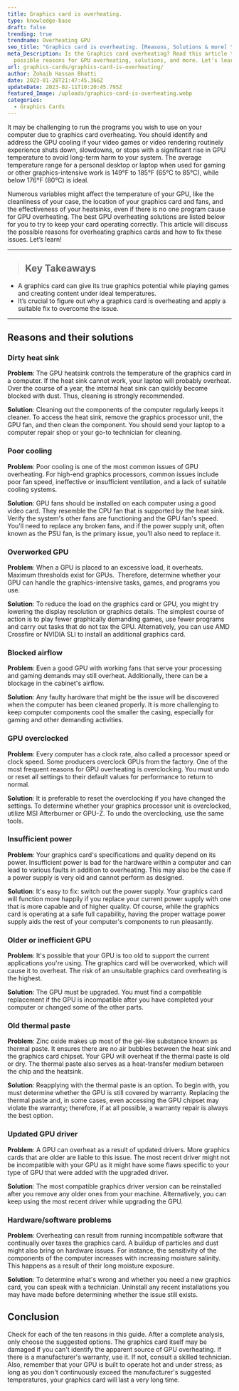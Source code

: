 ```yaml
---
title: Graphics card is overheating.
type: knowledge-base
draft: false
trending: true
trendname: Overheating GPU
seo_title: "Graphics card is overheating. [Reasons, Solutions & more] "
meta_Description: Is the Graphics card overheating? Read this article to explore
  possible reasons for GPU overheating, solutions, and more. Let’s learn!
url: graphics-cards/graphics-card-is-overheating/
author: Zohaib Hassan Bhatti
date: 2023-01-28T21:47:45.366Z
updateDate: 2023-02-11T10:20:45.795Z
featured_Image: /uploads/graphics-card-is-overheating.webp
categories:
  - Graphics Cards
---
```

It may be challenging to run the programs you wish to use on your computer due to graphics card overheating. You should identify and address the GPU cooling if your video games or video rendering routinely experience shuts down, slowdowns, or stops with a significant rise in GPU temperature to avoid long-term harm to your system. The average temperature range for a personal desktop or laptop when used for gaming or other graphics-intensive work is 149°F to 185°F (65°C to 85°C), while below 176°F (80°C) is ideal.

Numerous variables might affect the temperature of your GPU, like the cleanliness of your case, the location of your graphics card and fans, and the effectiveness of your heatsinks, even if there is no one program cause for GPU overheating. The best GPU overheating solutions are listed below for you to try to keep your card operating correctly. This article will discuss the possible reasons for overheating graphics cards and how to fix these issues. Let’s learn!

- - -

> ## Key Takeaways

* A graphics card can give its true graphics potential while playing games and creating content under ideal temperatures. 
* It’s crucial to figure out why a graphics card is overheating and apply a suitable fix to overcome the issue.

- - -

## Reasons and their solutions 

### Dirty heat sink

**Problem**: The GPU heatsink controls the temperature of the graphics card in a computer. If the heat sink cannot work, your laptop will probably overheat. Over the course of a year, the internal heat sink can quickly become blocked with dust. Thus, cleaning is strongly recommended.

**Solution**: Cleaning out the components of the computer regularly keeps it cleaner. To access the heat sink, remove the graphics processor unit, the GPU fan, and then clean the component. You should send your laptop to a computer repair shop or your go-to technician for cleaning.

### Poor cooling

**Problem**: Poor cooling is one of the most common issues of GPU overheating. For high-end graphics processors, common issues include poor fan speed, ineffective or insufficient ventilation, and a lack of suitable cooling systems.

**Solution**: GPU fans should be installed on each computer using a good video card. They resemble the CPU fan that is supported by the heat sink. Verify the system's other fans are functioning and the GPU fan's speed. You'll need to replace any broken fans, and if the power supply unit, often known as the PSU fan, is the primary issue, you'll also need to replace it.

### Overworked GPU

**Problem**: When a GPU is placed to an excessive load, it overheats. Maximum thresholds exist for GPUs.  Therefore, determine whether your GPU can handle the graphics-intensive tasks, games, and programs you use.

**Solution**: To reduce the load on the graphics card or GPU, you might try lowering the display resolution or graphics details. The simplest course of action is to play fewer graphically demanding games, use fewer programs and carry out tasks that do not tax the GPU. Alternatively, you can use AMD Crossfire or NVIDIA SLI to install an additional graphics card.

### Blocked airflow

**Problem**: Even a good GPU with working fans that serve your processing and gaming demands may still overheat. Additionally, there can be a blockage in the cabinet's airflow.

**Solution**: Any faulty hardware that might be the issue will be discovered when the computer has been cleaned properly. It is more challenging to keep computer components cool the smaller the casing, especially for gaming and other demanding activities. 

### GPU overclocked

**Problem**: Every computer has a clock rate, also called a processor speed or clock speed. Some producers overclock GPUs from the factory. One of the most frequent reasons for GPU overheating is overclocking. You must undo or reset all settings to their default values for performance to return to normal.

**Solution**: It is preferable to reset the overclocking if you have changed the settings. To determine whether your graphics processor unit is overclocked, utilize MSI Afterburner or GPU-Z. To undo the overclocking, use the same tools. 

### Insufficient power

**Problem**: Your graphics card's specifications and quality depend on its power. Insufficient power is bad for the hardware within a computer and can lead to various faults in addition to overheating. This may also be the case if a power supply is very old and cannot perform as designed.

**Solution**: It's easy to fix: switch out the power supply. Your graphics card will function more happily if you replace your current power supply with one that is more capable and of higher quality. Of course, while the graphics card is operating at a safe full capability, having the proper wattage power supply aids the rest of your computer's components to run pleasantly. 

### Older or inefficient GPU

**Problem**: It's possible that your GPU is too old to support the current applications you're using. The graphics card will be overworked, which will cause it to overheat. The risk of an unsuitable graphics card overheating is the highest.

**Solution**: The GPU must be upgraded. You must find a compatible replacement if the GPU is incompatible after you have completed your computer or changed some of the other parts. 

### Old thermal paste

**Problem**: Zinc oxide makes up most of the gel-like substance known as thermal paste. It ensures there are no air bubbles between the heat sink and the graphics card chipset. Your GPU will overheat if the thermal paste is old or dry. The thermal paste also serves as a heat-transfer medium between the chip and the heatsink.

**Solution**: Reapplying with the thermal paste is an option. To begin with, you must determine whether the GPU is still covered by warranty. Replacing the thermal paste and, in some cases, even accessing the GPU chipset may violate the warranty; therefore, if at all possible, a warranty repair is always the best option. 

### Updated GPU driver

**Problem**: A GPU can overheat as a result of updated drivers. More graphics cards that are older are liable to this issue. The most recent driver might not be incompatible with your GPU as it might have some flaws specific to your type of GPU that were added with the upgraded driver.

**Solution**: The most compatible graphics driver version can be reinstalled after you remove any older ones from your machine. Alternatively, you can keep using the most recent driver while upgrading the GPU. 

### Hardware/software problems

**Problem**: Overheating can result from running incompatible software that continually over taxes the graphics card. A buildup of particles and dust might also bring on hardware issues. For instance, the sensitivity of the components of the computer increases with increasing moisture salinity. This happens as a result of their long moisture exposure.

**Solution**: To determine what's wrong and whether you need a new graphics card, you can speak with a technician. Uninstall any recent installations you may have made before determining whether the issue still exists. 

## Conclusion

Check for each of the ten reasons in this guide. After a complete analysis, only choose the suggested options. The graphics card itself may be damaged if you can't identify the apparent source of GPU overheating. If there is a manufacturer's warranty, use it. If not, consult a skilled technician. Also, remember that your GPU is built to operate hot and under stress; as long as you don't continuously exceed the manufacturer's suggested temperatures, your graphics card will last a very long time.